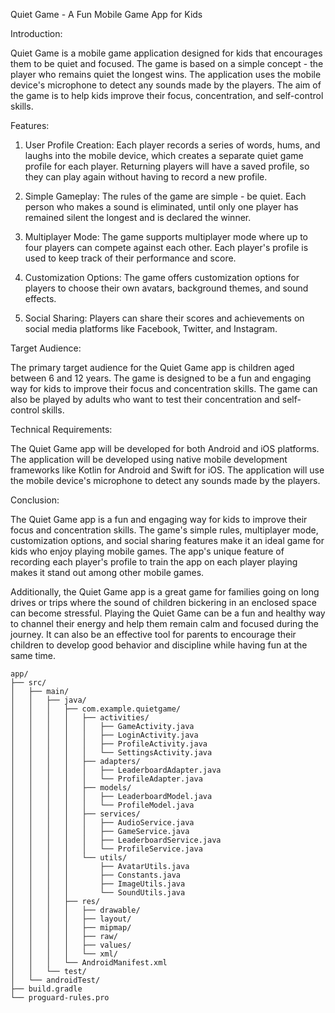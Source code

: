 Quiet Game - A Fun Mobile Game App for Kids

Introduction:

Quiet Game is a mobile game application designed for kids that encourages them to be quiet and focused. The game is based on a simple concept - the player who remains quiet the longest wins. The application uses the mobile device's microphone to detect any sounds made by the players. The aim of the game is to help kids improve their focus, concentration, and self-control skills.

Features:

1. User Profile Creation: Each player records a series of words, hums, and laughs into the mobile device, which creates a separate quiet game profile for each player. Returning players will have a saved profile, so they can play again without having to record a new profile.

2. Simple Gameplay: The rules of the game are simple - be quiet. Each person who makes a sound is eliminated, until only one player has remained silent the longest and is declared the winner.

3. Multiplayer Mode: The game supports multiplayer mode where up to four players can compete against each other. Each player's profile is used to keep track of their performance and score.

4. Customization Options: The game offers customization options for players to choose their own avatars, background themes, and sound effects.

5. Social Sharing: Players can share their scores and achievements on social media platforms like Facebook, Twitter, and Instagram.

Target Audience:

The primary target audience for the Quiet Game app is children aged between 6 and 12 years. The game is designed to be a fun and engaging way for kids to improve their focus and concentration skills. The game can also be played by adults who want to test their concentration and self-control skills.

Technical Requirements:

The Quiet Game app will be developed for both Android and iOS platforms. The application will be developed using native mobile development frameworks like Kotlin for Android and Swift for iOS. The application will use the mobile device's microphone to detect any sounds made by the players.

Conclusion:

The Quiet Game app is a fun and engaging way for kids to improve their focus and concentration skills. The game's simple rules, multiplayer mode, customization options, and social sharing features make it an ideal game for kids who enjoy playing mobile games. The app's unique feature of recording each player's profile to train the app on each player playing makes it stand out among other mobile games.

Additionally, the Quiet Game app is a great game for families going on long drives or trips where the sound of children bickering in an enclosed space can become stressful. Playing the Quiet Game can be a fun and healthy way to channel their energy and help them remain calm and focused during the journey. It can also be an effective tool for parents to encourage their children to develop good behavior and discipline while having fun at the same time.

```
app/
├── src/
│   ├── main/
│   │   ├── java/
│   │   │   ├── com.example.quietgame/
│   │   │   │   ├── activities/
│   │   │   │   │   ├── GameActivity.java
│   │   │   │   │   ├── LoginActivity.java
│   │   │   │   │   ├── ProfileActivity.java
│   │   │   │   │   └── SettingsActivity.java
│   │   │   │   ├── adapters/
│   │   │   │   │   ├── LeaderboardAdapter.java
│   │   │   │   │   └── ProfileAdapter.java
│   │   │   │   ├── models/
│   │   │   │   │   ├── LeaderboardModel.java
│   │   │   │   │   └── ProfileModel.java
│   │   │   │   ├── services/
│   │   │   │   │   ├── AudioService.java
│   │   │   │   │   ├── GameService.java
│   │   │   │   │   ├── LeaderboardService.java
│   │   │   │   │   └── ProfileService.java
│   │   │   │   └── utils/
│   │   │   │       ├── AvatarUtils.java
│   │   │   │       ├── Constants.java
│   │   │   │       ├── ImageUtils.java
│   │   │   │       └── SoundUtils.java
│   │   │   ├── res/
│   │   │   │   ├── drawable/
│   │   │   │   ├── layout/
│   │   │   │   ├── mipmap/
│   │   │   │   ├── raw/
│   │   │   │   ├── values/
│   │   │   │   └── xml/
│   │   │   └── AndroidManifest.xml
│   │   └── test/
│   └── androidTest/
├── build.gradle
└── proguard-rules.pro
```
